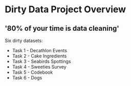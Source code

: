 # Dirty Data Project Overview

## '80% of your time is data cleaning'

Six dirty datasets:
* Task 1 - Decathlon Events
* Task 2 - Cake Ingredients
* Task 3 - Seabirds Spottings
* Task 4 - Sweeties Survey
* Task 5 - Codebook
* Task 6 - Dogs




